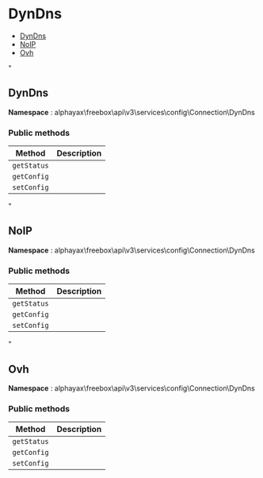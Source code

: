 # DynDns

- [DynDns](#DynDns)
- [NoIP](#NoIP)
- [Ovh](#Ovh)


<a name="DynDns"></a>"
## DynDns

**Namespace**  : alphayax\freebox\api\v3\services\config\Connection\DynDns

### Public methods

| Method | Description |
|---|---|
| `getStatus` |  | 
| `getConfig` |  | 
| `setConfig` |  | 

<a name="NoIP"></a>"
## NoIP

**Namespace**  : alphayax\freebox\api\v3\services\config\Connection\DynDns

### Public methods

| Method | Description |
|---|---|
| `getStatus` |  | 
| `getConfig` |  | 
| `setConfig` |  | 

<a name="Ovh"></a>"
## Ovh

**Namespace**  : alphayax\freebox\api\v3\services\config\Connection\DynDns

### Public methods

| Method | Description |
|---|---|
| `getStatus` |  | 
| `getConfig` |  | 
| `setConfig` |  | 
